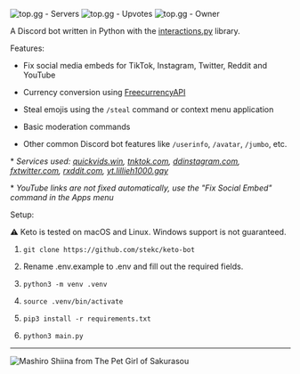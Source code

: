 ![top.gg - Servers](https://top.gg/api/widget/servers/1128948590467895396.svg) ![top.gg - Upvotes](https://top.gg/api/widget/upvotes/1128948590467895396.svg?noavatar=true) ![top.gg - Owner](https://top.gg/api/widget/owner/1128948590467895396.svg?noavatar=true)

A Discord bot written in Python with the [interactions.py](https://github.com/interactions-py/interactions.py) library.

Features:

* Fix social media embeds for TikTok, Instagram, Twitter, Reddit and YouTube

* Currency conversion using [FreecurrencyAPI](https://freecurrencyapi.com)

* Steal emojis using the `/steal` command or context menu application

* Basic moderation commands

* Other common Discord bot features like `/userinfo`, `/avatar`, `/jumbo`, etc.


\* *Services used:
[quickvids.win](https://quickvids.win), [tnktok.com](https://tnktok.com), [ddinstagram.com](https://ddinstagram.com), [fxtwitter.com](https://fxtwitter.com), [rxddit.com](https://rxddit.com), [yt.lillieh1000.gay](https://yt.lillieh1000.gay)*


\* *YouTube links are not fixed automatically, use the "Fix Social Embed" command in the Apps menu*

Setup:

⚠️ Keto is tested on macOS and Linux. Windows support is not guaranteed.

1. `git clone https://github.com/stekc/keto-bot`

2. Rename .env.example to .env and fill out the required fields.

3. `python3 -m venv .venv`

4. `source .venv/bin/activate`

5. `pip3 install -r requirements.txt`

6. `python3 main.py`

---

![Mashiro Shiina from The Pet Girl of Sakurasou](https://i.imgur.com/MZbB58z.jpg)
